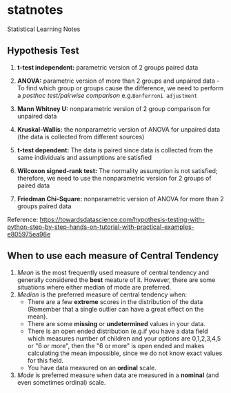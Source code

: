 # statnotes
Statistical Learning Notes

## Hypothesis Test
1. **t-test independent:** parametric version of 2 groups paired data


2. **ANOVA:** parametric version of more than 2 groups and unpaired data - To find which group or groups cause the difference, we need to perform a *posthoc test/pairwise comparison* e.g.`Bonferroni adjustment`


3. **Mann Whitney U:** nonparametric version of 2 group comparison for unpaired data


4. **Kruskal-Wallis:** the nonparametric version of ANOVA for unpaired data (the data is collected from different sources)


5. **t-test dependent:** The data is paired since data is collected from the same individuals and assumptions are satisfied


6. **Wilcoxon signed-rank test:** The normality assumption is not satisfied; therefore, we need to use the nonparametric version for 2 groups of paired data


7. **Friedman Chi-Square:** nonparametric version of ANOVA for more than 2 groups paired data


Reference: https://towardsdatascience.com/hypothesis-testing-with-python-step-by-step-hands-on-tutorial-with-practical-examples-e805975ea96e

## When to use each measure of Central Tendency
1. *Mean* is the most frequently used measure of central tendency and generally considered the **best** meature of it. However, there are some situations where either median of mode are preferred.
2. *Median* is the preferred measure of central tendency when:
    - There are a few **extreme** scores in the distribution of the data (Remember that a single outlier can have a great effect on the mean).
    - There are some **missing** or **undetermined** values in your data.
    - There is an open ended distribution (e.g.if you have a data field which measures number of children and your options are 0,1,2,3,4,5 or "6 or more", then the "6 or more" is open ended and makes calculating the mean impossible, since we do not know exact values for this field.
    - You have data measured on an **ordinal** scale.
3. *Mode* is preferred measure when data are measured in a **nominal** (and even sometimes ordinal) scale.
